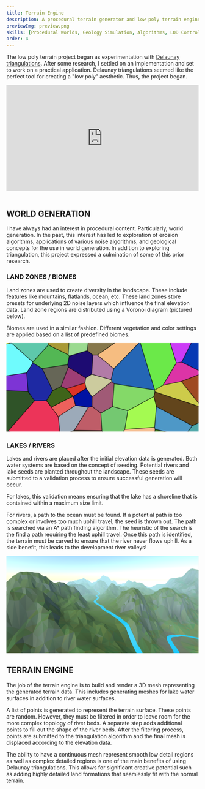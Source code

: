 ```yaml
---
title: Terrain Engine
description: A procedural terrain generator and low poly terrain engine
previewImg: preview.png
skills: [Procedural Worlds, Geology Simulation, Algorithms, LOD Control]
order: 4
---
```

The low poly terrain project began as experimentation with [Delaunay triangulations](https://en.wikipedia.org/wiki/Delaunay_triangulation). After some research, I settled on an implementation and set to work on a practical application. Delaunay triangulations seemed like the perfect tool for creating a "low poly" aesthetic. Thus, the project began. 
<div style="padding:55% 0 0 0;position:relative;"><iframe src="https://player.vimeo.com/video/636569806?h=cb4c6bce5e&amp;badge=0&amp;autopause=0&amp;player_id=0&amp;app_id=58479" frameborder="0" allow="autoplay; fullscreen; picture-in-picture" allowfullscreen style="position:absolute;top:0;left:0;width:100%;height:100%;" title="LowPoly Demo"></iframe></div><script src="https://player.vimeo.com/api/player.js"></script>

<br>

WORLD GENERATION
-----------

I have always had an interest in procedural content. Particularly, world generation. In the past, this interest has led to exploration of erosion algorithms, applications of various noise algorithms, and geological concepts for the use in world generation. In addition to exploring triangulation, this project expressed a culmination of some of this prior research. 

### LAND ZONES / BIOMES

Land zones are used to create diversity in the landscape. These include features like mountains, flatlands, ocean, etc. These land zones store presets for underlying 2D noise layers which influence the final elevation data. Land zone regions are distributed using a Voronoi diagram (pictured below). 

Biomes are used in a similar fashion. Different vegetation and color settings are applied based on a list of predefined biomes. 

![Example Voronoi diagram used for landzone and biome placement](./voronoi.png)

### LAKES / RIVERS

Lakes and rivers are placed after the initial elevation data is generated. Both water systems are based on the concept of seeding. Potential rivers and lake seeds are planted throughout the landscape. These seeds are submitted to a validation process to ensure successful generation will occur. 

For lakes, this validation means ensuring that the lake has a shoreline that is contained within a maximum size limit. 

For rivers, a path to the ocean must be found. If a potential path is too complex or involves too much uphill travel, the seed is thrown out. The path is searched via an A* path finding algorithm. The heuristic of the search is the find a path requiring the least uphill travel. Once this path is identified, the terrain must be carved to ensure that the river never flows uphill. As a side benefit, this leads to the development river valleys!

![A river flowing through a mountain land zone](./mountainriver.png)

TERRAIN ENGINE
------

The job of the terrain engine is to build and render a 3D mesh representing the generated terrain data. This includes generating meshes for lake water surfaces in addition to river water surfaces. 

A list of points is generated to represent the terrain surface. These points are random. However, they must be filtered in order to leave room for the more complex topology of river beds. A separate step adds additional points to fill out the shape of the river beds. After the filtering process, points are submitted to the triangulation algorithm and the final mesh is displaced according to the elevation data. 

The ability to have a continuous mesh represent smooth low detail regions as well as complex detailed regions is one of the main benefits of using Delaunay triangulations. This allows for significant creative potential such as adding highly detailed land formations that seamlessly fit with the normal terrain.  